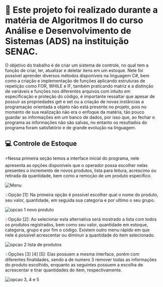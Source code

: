 
<div>
<h1>📝 Este projeto foi realizado durante a matéria de Algoritmos II  do curso Análise e Desenvolvimento de Sistemas (ADS) na instituição SENAC. </h1>
<p>O objetivo do trabalho é de criar um sistema de controle, no qual tem a função de criar, ler, atualizar e deletar itens em um estoque. Nele foi possível aprender diversos métodos disponíveis na linguagem C#, 
bem como a criação e implementação de funções aplicando estruturas de repetição como FOR, WHILE e IF, também praticando matriz e a distinção de variáveis e funções nos diferentes arquivos com intuito em especificação e proteção do código, é importante ressaltar que apesar de 
possuir as propriedades get  e set ou a criação de novas instâncias a programação orientada a objeto não está presente no projeto, pois no momento de sua realização não era o enfoque da matéria, tão pouco guardar as informações em um banco de dados, por isso que,
ao fechar o programa as informações não são salvas, no entanto os resultados do programa foram satisfatório e de grande evolução na linguagem.</p>
</div>

##

<div>
<h2>💻 Controle de Estoque</h2>
<p>⚡Nessa primeira seção temos a interface inicial do programa, nele apresenta as opções disponíveis que o operador possa escolher nelas presentes o incremento de novos produtos, lista para leitura, acrescimo ou retirada da quantidade, bem como a remoção de um produto específico.</p>
<img src="https://github.com/user-attachments/assets/b22b6653-450d-4cc5-8424-695986338a5a" alt="Menu">
<p>💡Opção [1]: Na primeira opção é possível escolher qual o nome do produto, seu valor, quantidade, em seguida sua categoria e por ultimo o seu grupo. </p>
<img src="https://github.com/user-attachments/assets/ea4fbbec-604d-4f57-b052-2f263761b6e2" alt="opcao 1 novo produto">
<p>💡Opção [2]: Ao selecionar esta alternativa será mostrado a lista com todos os produtos registrados, bem como seu valor, quantidade em estoque, categoria, grupo e por fim o código. Existem outro menu rápido em que nele é possível acrescentar ou diminuir a quantidade do item selecionado.</p>
<img src="https://github.com/user-attachments/assets/34300a06-29e2-4a57-b6dd-42a38fad13f7" alt="opcao 2 lista de produtos">
<p>💡Opções [3] [4] [5]: Elas possuem a mesma interface, porém com diferentes finalidades, sendo a de numero 3 remover todas as informações do produto escolhido, enquanto as seguintes possuem a escolha de acrescentar e tirar quantidades do item, respectivamente. </p>
<img src="https://github.com/user-attachments/assets/6941b07e-87fb-4f84-8cfa-d17ba46df3ea" alt="opcao 3, 4 e 5"> 
</div>

